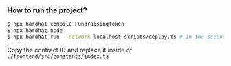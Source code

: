 ### How to run the project?

```bash
$ npx hardhat compile FundraisingToken
$ npx hardhat node
$ npx hardhat run --network localhost scripts/deploy.ts # in the second terminal
```

Copy the contract ID and replace it inside of `./frontend/src/constants/index.ts`

